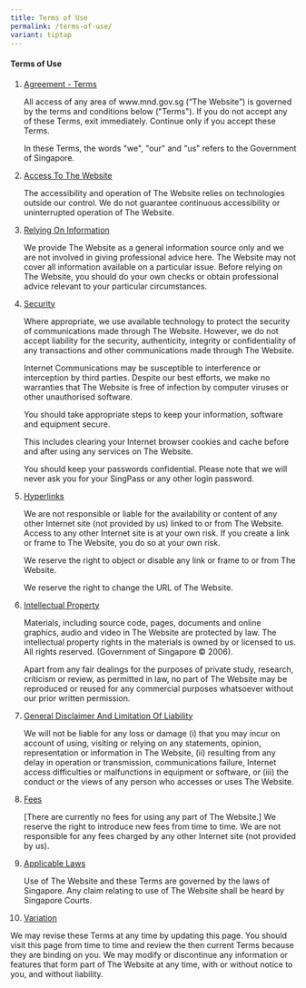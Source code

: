 ```yaml
---
title: Terms of Use
permalink: /terms-of-use/
variant: tiptap
---
```

<h4><strong>Terms of Use</strong></h4>
<ol data-tight="true" class="tight">
<li>
<p><u>Agreement - Terms</u>
</p>
<p>All access of any area of&nbsp;www.mnd.gov.sg&nbsp;(“The Website”) is
governed by the terms and conditions below ("Terms"). If you do not accept
any of these Terms, exit immediately. Continue only if you accept these
Terms.</p>
<p>In these Terms, the words "we", "our" and "us" refers to the Government
of Singapore.</p>
<p></p>
</li>
<li>
<p><u>Access To The Website</u>
</p>
<p>The accessibility and operation of The Website relies on technologies
outside our control. We do not guarantee continuous accessibility or uninterrupted
operation of The Website.</p>
<p></p>
</li>
<li>
<p><u>Relying On Information</u>
</p>
<p>We provide The Website as a general information source only and we are
not involved in giving professional advice here. The Website may not cover
all information available on a particular issue. Before relying on The
Website, you should do your own checks or obtain professional advice relevant
to your particular circumstances.</p>
<p></p>
</li>
<li>
<p><u>Security</u>
</p>
<p>Where appropriate, we use available technology to protect the security
of communications made through The Website. However, we do not accept liability
for the security, authenticity, integrity or confidentiality of any transactions
and other communications made through The Website.</p>
<p></p>
<p>Internet Communications may be susceptible to interference or interception
by third parties. Despite our best efforts, we make no warranties that
The Website is free of infection by computer viruses or other unauthorised
software.</p>
<p></p>
<p>You should take appropriate steps to keep your information, software and
equipment secure.</p>
<p></p>
<p>This includes clearing your Internet browser cookies and cache before
and after using any services on The Website.</p>
<p></p>
<p>You should keep your passwords confidential. Please note that we will
never ask you for your SingPass or any other login password.</p>
<p></p>
</li>
<li>
<p><u>Hyperlinks</u>
</p>
<p>We are not responsible or liable for the availability or content of any
other Internet site (not provided by us) linked to or from The Website.
Access to any other Internet site is at your own risk. If you create a
link or frame to The Website, you do so at your own risk.</p>
<p></p>
<p>We reserve the right to object or disable any link or frame to or from
The Website.</p>
<p></p>
<p>We reserve the right to change the URL of The Website.</p>
<p></p>
</li>
<li>
<p><u>Intellectual Property</u>
</p>
<p>Materials, including source code, pages, documents and online graphics,
audio and video in The Website are protected by law. The intellectual property
rights in the materials is owned by or licensed to us. All rights reserved.
(Government of Singapore © 2006).</p>
<p></p>
<p>Apart from any fair dealings for the purposes of private study, research,
criticism or review, as permitted in law, no part of The Website may be
reproduced or reused for any commercial purposes whatsoever without our
prior written permission.</p>
<p></p>
</li>
<li>
<p><u>General Disclaimer And Limitation Of Liability</u>
</p>
<p>We will not be liable for any loss or damage (i) that you may incur on
account of using, visiting or relying on any statements, opinion, representation
or information in The Website, (ii) resulting from any delay in operation
or transmission, communications failure, Internet access difficulties or
malfunctions in equipment or software, or (iii) the conduct or the views
of any person who accesses or uses The Website.</p>
<p></p>
</li>
<li>
<p><u>Fees</u>
</p>
<p>[There are currently no fees for using any part of The Website.] We reserve
the right to introduce new fees from time to time. We are not responsible
for any fees charged by any other Internet site (not provided by us).</p>
<p></p>
</li>
<li>
<p><u>Applicable Laws</u>
</p>
<p>Use of The Website and these Terms are governed by the laws of Singapore.
Any claim relating to use of The Website shall be heard by Singapore Courts.</p>
<p></p>
</li>
<li>
<p><u>Variation</u>
</p>
</li>
</ol>
<p>We may revise these Terms at any time by updating this page. You should
visit this page from time to time and review the then current Terms because
they are binding on you. We may modify or discontinue any information or
features that form part of The Website at any time, with or without notice
to you, and without liability.</p>
<p></p>